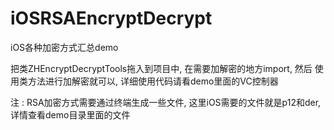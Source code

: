 # iOSRSAEncryptDecrypt
iOS各种加密方式汇总demo

把类ZHEncryptDecryptTools拖入到项目中, 在需要加解密的地方import, 然后 使用类方法进行加解密就可以, 详细使用代码请看demo里面的VC控制器


注 : RSA加密方式需要通过终端生成一些文件, 这里iOS需要的文件就是p12和der, 详情查看demo目录里面的文件
